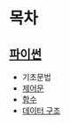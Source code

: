 # 목차

## [파이썬](https://github.com/SuhyungK/TIL/tree/master/Python)

- 기초문법
- [제어문](https://github.com/SuhyungK/TIL/blob/master/Python/%EC%A0%9C%EC%96%B4%EB%AC%B8.md)
- [함수](https://github.com/SuhyungK/TIL/blob/master/Python/04_%ED%95%A8%EC%88%98.md)
- [데이터 구조](https://github.com/SuhyungK/TIL/blob/master/Python/05_%EB%8D%B0%EC%9D%B4%ED%84%B0%EA%B5%AC%EC%A1%B0.md)
  